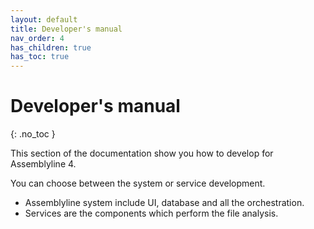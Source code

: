 ```yaml
---
layout: default
title: Developer's manual
nav_order: 4
has_children: true
has_toc: true
---
```


# Developer's manual
{: .no_toc }


This section of the documentation show you how to develop for Assemblyline 4. 

You can choose between the system or service development. 
* Assemblyline system include UI, database and all the orchestration. 
* Services are the components which perform the file analysis.